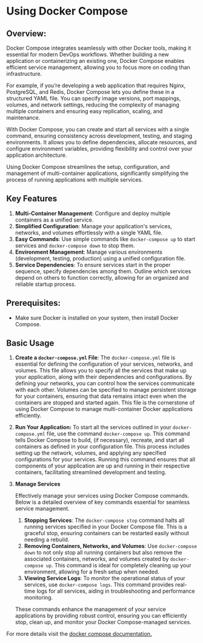 # Using Docker Compose

## **Overview:**

Docker Compose integrates seamlessly with other Docker tools, making it essential for modern DevOps workflows. Whether building a new application or containerizing an existing one, Docker Compose enables efficient service management, allowing you to focus more on coding than infrastructure.

For example, if you’re developing a web application that requires Nginx, PostgreSQL, and Redis, Docker Compose lets you define these in a structured YAML file. You can specify image versions, port mappings, volumes, and network settings, reducing the complexity of managing multiple containers and ensuring easy replication, scaling, and maintenance.

With Docker Compose, you can create and start all services with a single command, ensuring consistency across development, testing, and staging environments. It allows you to define dependencies, allocate resources, and configure environment variables, providing flexibility and control over your application architecture.

Using Docker Compose streamlines the setup, configuration, and management of multi-container applications, significantly simplifying the process of running applications with multiple services.

## **Key Features**

1. **Multi-Container Management**: Configure and deploy multiple containers as a unified service.
2. **Simplified Configuration**: Manage your application's services, networks, and volumes effortlessly with a single YAML file.
3. **Easy Commands**: Use simple commands like `docker-compose up` to start services and `docker-compose down` to stop them.
4. **Environment Management**: Manage various environments (development, testing, production) using a unified configuration file.
5. **Service Dependencies**: To ensure services start in the proper sequence, specify dependencies among them. Outline which services depend on others to function correctly, allowing for an organized and reliable startup process.

## Prerequisites:

* Make sure Docker is installed on your system, then install Docker Compose.

## **Basic Usage**

1. **Create a `docker-compose.yml` File**: The `docker-compose.yml` file is essential for defining the configuration of your services, networks, and volumes. This file allows you to specify all the services that make up your application, along with their dependencies and configurations. By defining your networks, you can control how the services communicate with each other. Volumes can be specified to manage persistent storage for your containers, ensuring that data remains intact even when the containers are stopped and started again. This file is the cornerstone of using Docker Compose to manage multi-container Docker applications efficiently.
2. **Run Your Application:** To start all the services outlined in your `docker-compose.yml` file, use the command `docker-compose up`. This command tells Docker Compose to build, (if necessary), recreate, and start all containers as defined in your configuration file. This process includes setting up the network, volumes, and applying any specified configurations for your services. Running this command ensures that all components of your application are up and running in their respective containers, facilitating streamlined development and testing.
3.  **Manage Services**

    Effectively manage your services using Docker Compose commands. Below is a detailed overview of key commands essential for seamless service management.

    1. **Stopping Services**: The `docker-compose stop` command halts all running services specified in your Docker Compose file. This is a graceful stop, ensuring containers can be restarted easily without needing a rebuild.
    2. **Removing Containers, Networks, and Volumes**: Use `docker-compose down` to not only stop all running containers but also remove the associated containers, networks, and volumes created by `docker-compose up`. This command is ideal for completely cleaning up your environment, allowing for a fresh setup when needed.
    3. **Viewing Service Logs**: To monitor the operational status of your services, use `docker-compose logs`. This command provides real-time logs for all services, aiding in troubleshooting and performance monitoring.

    These commands enhance the management of your service applications by providing robust control, ensuring you can efficiently stop, clean up, and monitor your Docker Compose-managed services.

For more details visit the [docker compose documentation.](https://docs.docker.com/compose/)
